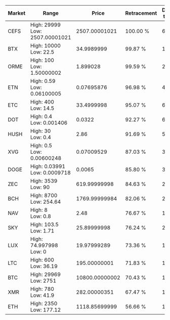 | Market | Range | Price| Retracement | Doubles to 50% |
| --- | --- | --- | --- | --- |
| CEFS | High: 29999<br />Low: 2507.00001021 | 2507.00001021 | 100.00 % | 6.48 |
| BTX | High: 10000<br />Low: 22.5 | 34.9989999 | 99.87 % | 143.18 |
| ORME | High: 100<br />Low: 1.50000002 | 1.899028 | 99.59 % | 26.72 |
| ETN | High: 0.59<br />Low: 0.06100005 | 0.07695876 | 96.98 % | 4.23 |
| ETC | High: 400<br />Low: 14.5 | 33.4999998 | 95.07 % | 6.19 |
| DOT | High: 0.4<br />Low: 0.001406 | 0.0322 | 92.27 % | 6.23 |
| HUSH | High: 30<br />Low: 0.4 | 2.86 | 91.69 % | 5.31 |
| XVG | High: 0.5<br />Low: 0.00600248 | 0.07009529 | 87.03 % | 3.61 |
| DOGE | High: 0.03991<br />Low: 0.0009718 | 0.0065 | 85.80 % | 3.14 |
| ZEC | High: 3539<br />Low: 90 | 619.99999998 | 84.63 % | 2.93 |
| BCH | High: 8700<br />Low: 254.64 | 1769.99999984 | 82.06 % | 2.53 |
| NAV | High: 8<br />Low: 0.8 | 2.48 | 76.67 % | 1.77 |
| SKY | High: 103.5<br />Low: 1.71 | 25.89999998 | 76.24 % | 2.03 |
| LUX | High: 74.997998<br />Low: 0 | 19.97999289 | 73.36 % | 1.88 |
| LTC | High: 600<br />Low: 36.19 | 195.00000001 | 71.83 % | 1.63 |
| BTC | High: 29969<br />Low: 2751 | 10800.00000002 | 70.43 % | 1.51 |
| XMR | High: 780<br />Low: 41.9 | 282.00000351 | 67.47 % | 1.46 |
| ETH | High: 2350<br />Low: 177.12 | 1118.85699999 | 56.66 % | 1.13 |
